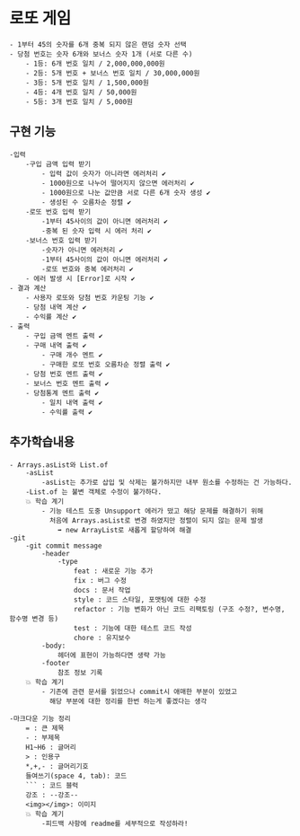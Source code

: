 로또 게임
=

    - 1부터 45의 숫자를 6개 중복 되지 않은 랜덤 숫자 선택
    - 당첨 번호는 숫자 6개와 보너스 숫자 1개 (서로 다른 수)
        - 1등: 6개 번호 일치 / 2,000,000,000원
        - 2등: 5개 번호 + 보너스 번호 일치 / 30,000,000원
        - 3등: 5개 번호 일치 / 1,500,000원
        - 4등: 4개 번호 일치 / 50,000원
        - 5등: 3개 번호 일치 / 5,000원

구현 기능
-
    -입력
        -구입 금액 입력 받기
            - 입력 값이 숫자가 아니라면 에러처리 ✔
            - 1000원으로 나누어 떨어지지 않으면 에러처리 ✔
            - 1000원으로 나눈 값만큼 서로 다른 6개 숫자 생성 ✔
            - 생성된 수 오름차순 정렬 ✔
        -로또 번호 입력 받기
            -1부터 45사이의 값이 아니면 에러처리 ✔
            -중복 된 숫자 입력 시 에러 처리 ✔
        -보너스 번호 입력 받기
            -숫자가 아니면 에러처리 ✔
            -1부터 45사이의 값이 아니면 에러처리 ✔
            -로또 번호와 중복 에러처리 ✔
        - 에러 발생 시 [Error]로 시작 ✔
    - 결과 계산
        - 사용자 로또와 당첨 번호 카운팅 기능 ✔
        - 당첨 내역 계산 ✔
        - 수익률 계산 ✔
    - 출력
        - 구입 금액 멘트 출력 ✔
        - 구매 내역 출력 ✔
            - 구매 개수 멘트 ✔
            - 구매한 로또 번호 오름차순 정렬 출력 ✔
        - 당첨 번호 멘트 출력 ✔
        - 보너스 번호 멘트 출력 ✔
        - 당첨통계 멘트 출력 ✔
            - 일치 내역 출력 ✔
            - 수익률 출력 ✔

추가학습내용
-
    - Arrays.asList와 List.of
        -asList
            -asList는 추가로 삽입 및 삭제는 불가하지만 내부 원소를 수정하는 건 가능하다.
        -List.of 는 불변 객체로 수정이 불가하다.
        💥 학습 계기
            - 기능 테스트 도중 Unsupport 에러가 떴고 해당 문제를 해결하기 위해 
              처음에 Arrays.asList로 변경 하였지만 정렬이 되지 않는 문제 발생
                ➡ new ArrayList로 새롭게 할당하여 해결
    -git
        -git commit message
            -header
                -type
                    feat : 새로운 기능 추가
                    fix : 버그 수정
                    docs : 문서 작업
                    style : 코드 스타일, 포맷팅에 대한 수정
                    refactor : 기능 변화가 아닌 코드 리팩토링 (구조 수정?, 변수명, 함수명 변경 등) 
                    test : 기능에 대한 테스트 코드 작성
                    chore : 유지보수
            -body: 
                헤더에 표현이 가능하다면 생략 가능
            -footer
                참조 정보 기록
        💥 학습 계기
            - 기존에 관련 문서를 읽었으나 commit시 애매한 부분이 있었고
              해당 부분에 대한 정리를 한번 하는게 좋겠다는 생각

    -마크다운 기능 정리
        = : 큰 제목
        - : 부제목
        H1~H6 : 글머리
        > : 인용구
        *,+,- : 글머리기호
        들여쓰기(space 4, tab): 코드
        ``` : 코드 블럭
        강조 : --강조--
        <img></img>: 이미지
        💥 학습 계기
            -피드백 사항에 readme를 세부적으로 작성하라!


    


    